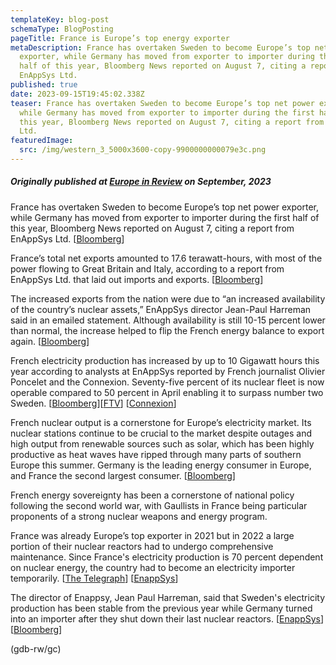 ```yaml
---
templateKey: blog-post
schemaType: BlogPosting
pageTitle: France is Europe’s top energy exporter
metaDescription: France has overtaken Sweden to become Europe’s top net power
  exporter, while Germany has moved from exporter to importer during the first
  half of this year, Bloomberg News reported on August 7, citing a report from
  EnAppSys Ltd.
published: true
date: 2023-09-15T19:45:02.338Z
teaser: France has overtaken Sweden to become Europe’s top net power exporter,
  while Germany has moved from exporter to importer during the first half of
  this year, Bloomberg News reported on August 7, citing a report from EnAppSys
  Ltd.
featuredImage:
  src: /img/western_3_5000x3600-copy-9900000000079e3c.png
---
```

##### *Originally published at [Europe in Review](https://email.cpg-online.de/t/d-AEB37619050FA1632540EF23F30FEDED) on September, 2023*

France has overtaken Sweden to become Europe’s top net power exporter, while Germany has moved from exporter to importer during the first half of this year, Bloomberg News reported on August 7, citing a report from EnAppSys Ltd. [[Bloomberg](https://email.cpg-online.de/t/d-l-vttdln-l-cu/)]

France’s total net exports amounted to 17.6 terawatt-hours, with most of the power flowing to Great Britain and Italy, according to a report from EnAppSys Ltd. that laid out imports and exports. [[Bloomberg](https://email.cpg-online.de/t/d-l-vttdln-l-ql/)]

The increased exports from the nation were due to “an increased availability of the country’s nuclear assets,” EnAppSys director Jean-Paul Harreman said in an emailed statement. Although availability is still 10-15 percent lower than normal, the increase helped to flip the French energy balance to export again. [[Bloomberg](https://email.cpg-online.de/t/d-l-vttdln-l-qr/)]

French electricity production has increased by up to 10 Gigawatt hours this year according to analysts at EnAppSys reported by French journalist Olivier Poncelet and the Connexion. Seventy-five percent of its nuclear fleet is now operable compared to 50 percent in April enabling it to surpass number two Sweden. [[Bloomberg](https://email.cpg-online.de/t/d-l-vttdln-l-qy/)][[FTV](https://email.cpg-online.de/t/d-l-vttdln-l-qj/)] [[Connexion](https://email.cpg-online.de/t/d-l-vttdln-l-qt/)]

French nuclear output is a cornerstone for Europe’s electricity market. Its nuclear stations continue to be crucial to the market despite outages and high output from renewable sources such as solar, which has been highly productive as heat waves have ripped through many parts of southern Europe this summer. Germany is the leading energy consumer in Europe, and France the second largest consumer. [[Bloomberg](https://email.cpg-online.de/t/d-l-vttdln-l-qi/)]

French energy sovereignty has been a cornerstone of national policy following the second world war, with Gaullists in France being particular proponents of a strong nuclear weapons and energy program.

France was already Europe’s top exporter in 2021 but in 2022 a large portion of their nuclear reactors had to undergo comprehensive maintenance. Since France's electricity production is 70 percent dependent on nuclear energy, the country had to become an electricity importer temporarily. [[The Telegraph](https://email.cpg-online.de/t/d-l-vttdln-l-qd/)] [[EnappSys](https://email.cpg-online.de/t/d-l-vttdln-l-qh/)]

The director of Enappsy, Jean Paul Harreman, said that Sweden's electricity production has been stable from the previous year while Germany turned into an importer after they shut down their last nuclear reactors. [[EnappSys](https://email.cpg-online.de/t/d-l-vttdln-l-qk/)] [[Bloomberg](https://email.cpg-online.de/t/d-l-vttdln-l-qu/)]

(gdb-rw/gc)